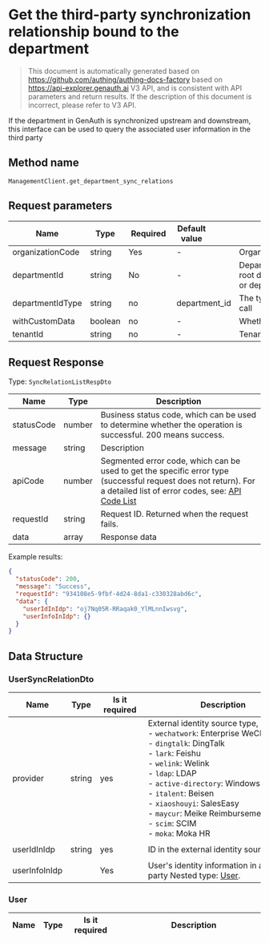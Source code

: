 # Get the third-party synchronization relationship bound to the department

<!--
Warning ⚠️:
Do not modify this document directly,
https://github.com/Authing/authing-docs-factory
Use this project to generate
-->

<LastUpdated />

> This document is automatically generated based on https://github.com/authing/authing-docs-factory based on https://api-explorer.genauth.ai V3 API, and is consistent with API parameters and return results. If the description of this document is incorrect, please refer to V3 API.

If the department in GenAuth is synchronized upstream and downstream, this interface can be used to query the associated user information in the third party

## Method name

`ManagementClient.get_department_sync_relations`

## Request parameters

| Name             | Type    | <div style="width:80px">Required</div> | <div style="width:60px">Default value</div> | <div style="width:300px">Description</div>                                                                     | <div style="width:200px">Sample value</div> |
| ---------------- | ------- | -------------------------------------- | ------------------------------------------- | -------------------------------------------------------------------------------------------------------------- | ------------------------------------------- |
| organizationCode | string  | Yes                                    | -                                           | Organization code                                                                                              | `steamory`                                  |
| departmentId     | string  | No                                     | -                                           | Department ID, `root` is passed for the root department. Either departmentId or departmentCode must be passed. | `root`                                      |
| departmentIdType | string  | no                                     | department_id                               | The type of department ID used in this call                                                                    | `department_id`                             |
| withCustomData   | boolean | no                                     | -                                           | Whether to get custom data                                                                                     | `true`                                      |
| tenantId         | string  | no                                     | -                                           | Tenant ID                                                                                                      | `623c20b2a062aaaaf41b17da`                  |

## Request Response

Type: `SyncRelationListRespDto`

| Name       | Type   | Description                                                                                                                                                                                                                                                                                                                                  |
| ---------- | ------ | -------------------------------------------------------------------------------------------------------------------------------------------------------------------------------------------------------------------------------------------------------------------------------------------------------------------------------------------- |
| statusCode | number | Business status code, which can be used to determine whether the operation is successful. 200 means success.                                                                                                                                                                                                                                 |
| message    | string | Description                                                                                                                                                                                                                                                                                                                                  |
| apiCode    | number | Segmented error code, which can be used to get the specific error type (successful request does not return). For a detailed list of error codes, see: [API Code List](https://api-explorer.genauth.ai/?tag=group/%E5%BC%80%E5%8F%91%E5%87%86%E5%A4%87#tag/%E5%BC%80%E5%8F%91%E5%87%86%E5%A4%87/%E9%94%99%E8%AF%AF%E5%A4%84%E7%90%86/apiCode) |
| requestId  | string | Request ID. Returned when the request fails.                                                                                                                                                                                                                                                                                                 |
| data       | array  | Response data                                                                                                                                                                                                                                                                                                                                |

Example results:

```json
{
  "statusCode": 200,
  "message": "Success",
  "requestId": "934108e5-9fbf-4d24-8da1-c330328abd6c",
  "data": {
    "userIdInIdp": "oj7Nq05R-RRaqak0_YlMLnnIwsvg",
    "userInfoInIdp": {}
  }
}
```

## Data Structure

### <a id="UserSyncRelationDto"></a> UserSyncRelationDto

| Name          | Type   | <div style="width:80px">Is it required</div> | <div style="width:300px">Description</div>                                                                                                                                                                                                                                                                                               | <div style="width:200px">Example value</div> |
| ------------- | ------ | -------------------------------------------- | ---------------------------------------------------------------------------------------------------------------------------------------------------------------------------------------------------------------------------------------------------------------------------------------------------------------------------------------- | -------------------------------------------- |
| provider      | string | yes                                          | External identity source type, such as:<br>- `wechatwork`: Enterprise WeChat<br>- `dingtalk`: DingTalk<br>- `lark`: Feishu<br>- `welink`: Welink<br>- `ldap`: LDAP<br>- `active-directory`: Windows AD<br>- `italent`: Beisen<br>- `xiaoshouyi`: SalesEasy<br>- `maycur`: Meike Reimbursement<br>- `scim`: SCIM<br>- `moka`: Moka HR<br> |                                              |
| userIdInIdp   | string | yes                                          | ID in the external identity source                                                                                                                                                                                                                                                                                                       | `oj7Nq05R-RRaqak0_YlMLnnIwsvg`               |
| userInfoInIdp |        | Yes                                          | User's identity information in a third party Nested type: <a href="#User">User</a>.                                                                                                                                                                                                                                                      |                                              |

### <a id="User"></a> User

| Name | Type | <div style="width:80px">Is it required</div> | <div style="width:300px">Description</div> | <div style="width:200px">Sample value</div> |
| ---- | ---- | -------------------------------------------- | ------------------------------------------ | ------------------------------------------- |
